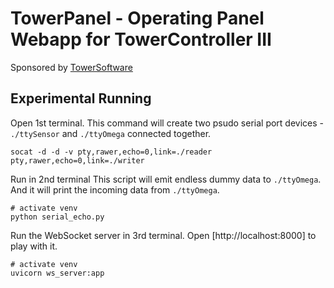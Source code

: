 # TowerPanel - Operating Panel Webapp for TowerController III

Sponsored by [TowerSoftware](http://www.towersoftwareltd.com/)


## Experimental Running

Open 1st terminal.
This command will create two psudo serial port devices - `./ttySensor` and `./ttyOmega` connected together.

```
socat -d -d -v pty,rawer,echo=0,link=./reader pty,rawer,echo=0,link=./writer
```

Run in 2nd terminal
This script will emit endless dummy data to `./ttyOmega`.
And it will print the incoming data from `./ttyOmega`.

```
# activate venv
python serial_echo.py
```


Run the WebSocket server in 3rd terminal.
Open [http://localhost:8000] to play with it.

```
# activate venv
uvicorn ws_server:app
```
